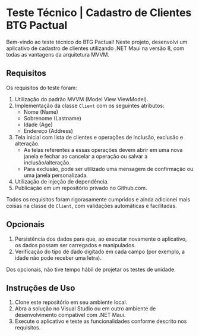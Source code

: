 # Teste Técnico | Cadastro de Clientes BTG Pactual
Bem-vindo ao teste técnico do BTG Pactual! Neste projeto, desenvolvi um aplicativo de cadastro de clientes utilizando .NET Maui na versão 8, com todas as vantagens da arquitetura MVVM.

## Requisitos
Os requisitos do teste foram:

1. Utilização do padrão MVVM (Model View ViewModel).
2. Implementação da classe `Client` com os seguintes atributos:
   - Nome (Name)
   - Sobrenome (Lastname)
   - Idade (Age)
   - Endereço (Address)
3. Tela inicial com lista de clientes e operações de inclusão, exclusão e alteração.
   - As telas referentes a essas operações devem abrir em uma nova janela e fechar ao cancelar a operação ou salvar a inclusão/alteração.
   - Para exclusão, pode ser utilizado uma mensagem de confirmação ou uma janela personalizada.
4. Utilização de injeção de dependência.
5. Publicação em um repositório privado no Github.com.

Todos os requisitos foram rigorasamente cumpridos e ainda adicionei mais coisas na classe de `Client`, com validações automáticas e facilitadas.

## Opcionais
1. Persistência dos dados para que, ao executar novamente o aplicativo, os dados possam ser carregados e manipulados.
2. Verificação do tipo de dado digitado em cada campo (por exemplo, a idade não pode receber uma letra).

Dos opcionais, não tive tempo hábil de projetar os testes de unidade.

## Instruções de Uso
1. Clone este repositório em seu ambiente local.
2. Abra a solução no Visual Studio ou em outro ambiente de desenvolvimento compatível com .NET Maui.
3. Execute o aplicativo e teste as funcionalidades conforme descrito nos requisitos.
